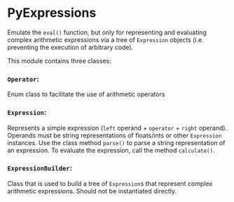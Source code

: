 # PyExpressions

Emulate the `eval()` function, but only for representing and evaluating complex arithmetic expressions via a tree of `Expression` objects (i.e. preventing the execution of arbitrary code).

This module contains three classes:

### `Operator`:

Enum class to facilitate the use of arithmetic operators

### `Expression`:

Represents a simple expression (`left` operand + `operator` + `right` operand). Operands must be string representations of floats/ints or other `Expression` instances. Use the class method `parse()` to parse a string representation of an expression. To evaluate the expression, call the method `calculate()`.

### `ExpressionBuilder`:

Class that is used to build a tree of `Expression`s that represent complex arithmetic expressions. Should not be instantiated directly.